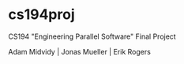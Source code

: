 cs194proj
=========

CS194 "Engineering Parallel Software" Final Project

Adam Midvidy  |  Jonas Mueller  |  Erik Rogers
